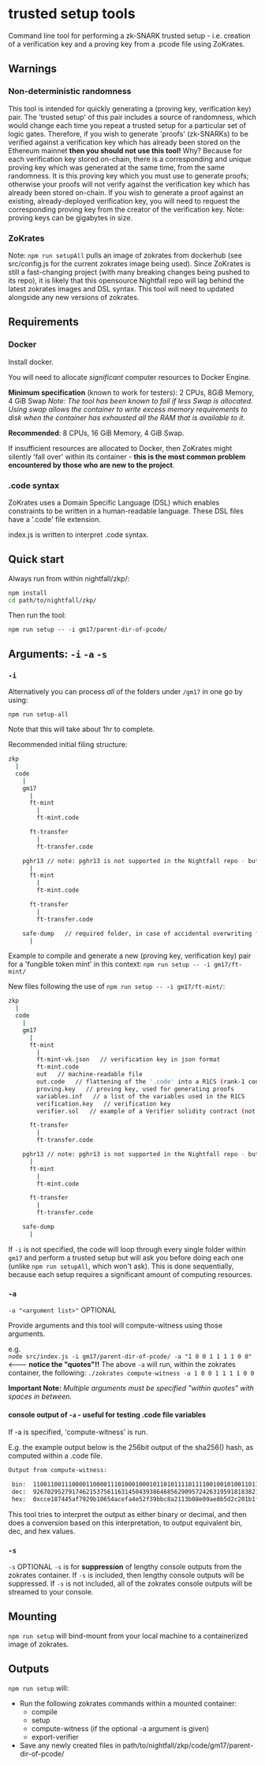 # trusted setup tools

Command line tool for performing a zk-SNARK trusted setup - i.e. creation of a verification key and
a proving key from a .pcode file using ZoKrates.

## Warnings

### Non-deterministic randomness

This tool is intended for quickly generating a (proving key, verification key) pair. The 'trusted
setup' of this pair includes a source of randomness, which would change each time you repeat a
trusted setup for a particular set of logic gates. Therefore, if you wish to generate 'proofs'
(zk-SNARKs) to be verified against a verification key which has already been stored on the Ethereum
mainnet **then you should not use this tool!** Why? Because for each verification key stored
on-chain, there is a corresponding and unique proving key which was generated at the same time, from
the same randomness. It is this proving key which you must use to generate proofs; otherwise your
proofs will not verify against the verification key which has already been stored on-chain. If you
wish to generate a proof against an existing, already-deployed verification key, you will need to
request the corresponding proving key from the creator of the verification key. Note: proving keys
can be gigabytes in size.

### ZoKrates

Note: `npm run setupAll` pulls an image of zokrates from dockerhub (see src/config.js for the current
zokrates image being used). Since ZoKrates is still a fast-changing project (with many breaking
changes being pushed to its repo), it is likely that this opensource Nightfall repo will lag behind
the latest zokrates images and DSL syntax. This tool will need to updated alongside any new versions
of zokrates.

## Requirements

### Docker

Install docker.

You will need to allocate _significant_ computer resources to Docker Engine.

**Minimum specification** (known to work for testers): 2 CPUs, 8GiB Memory, 4 GiB Swap _Note: The
tool has been known to fail if less Swap is allocated. Using swap allows the container to write
excess memory requirements to disk when the container has exhausted all the RAM that is available to
it._

**Recommended**: 8 CPUs, 16 GiB Memory, 4 GiB Swap.

If insufficient resources are allocated to Docker, then ZoKrates might silently 'fall over' within
its container - **this is the most common problem encountered by those who are new to the project**.

### .code syntax

ZoKrates uses a Domain Specific Language (DSL) which enables constraints to be written in a
human-readable language. These DSL files have a '.code' file extension.

index.js is written to interpret .code syntax.

## Quick start

Always run from within nightfall/zkp/:

```sh
npm install
cd path/to/nightfall/zkp/
```

Then run the tool:

`npm run setup -- -i gm17/parent-dir-of-pcode/`

## Arguments: `-i` `-a` `-s`

### `-i`

Alternatively you can process _all_ of the folders under `/gm17` in one go by using:

`npm run setup-all`

Note that this will take about 1hr to complete.

Recommended initial filing structure:

```sh
zkp
  |
  code
    |
    gm17
      |
      ft-mint
        |
        ft-mint.code

      ft-transfer
        |
        ft-transfer.code

    pghr13 // note: pghr13 is not supported in the Nightfall repo - but index.js only supports it to mirror zokrates.
      |
      ft-mint
        |
        ft-mint.code

      ft-transfer
        |
        ft-transfer.code

    safe-dump   // required folder, in case of accidental overwriting from mounting of containers from the host.
      |
```

Example to compile and generate a new (proving key, verification key) pair for a 'fungible token
mint' in this context: `npm run setup -- -i gm17/ft-mint/`

New files following the use of `npm run setup -- -i gm17/ft-mint/`:

```sh
zkp
  |
  code
    |
    gm17
      |
      ft-mint
        |
        ft-mint-vk.json   // verification key in json format
        ft-mint.code
        out   // machine-readable file
        out.code   // flattening of the '.code' into a R1CS (rank-1 constraint system)
        proving.key   // proving key, used for generating proofs
        variables.inf   // a list of the variables used in the R1CS
        verification.key   // verification key
        verifier.sol   // example of a Verifier solidity contract (not compliant with EIP1922)

      ft-transfer
        |
        ft-transfer.code

    pghr13 // note: pghr13 is not supported in the Nightfall repo - but index.js only supports it to mirror zokrates.
      |
      ft-mint
        |
        ft-mint.code

      ft-transfer
        |
        ft-transfer.code

    safe-dump
      |
```

If `-i` is not specified, the code will loop through every single folder within `gm17` and perform a
trusted setup but will ask you before doing each one (unlike `npm run setupAll`, which won't ask).
This is done sequentially, because each setup requires a significant amount of computing resources.

### `-a`

`-a "<argument list>"` OPTIONAL

Provide arguments and this tool will compute-witness using those arguments.

e.g.  
`node src/index.js -i gm17/parent-dir-of-pcode/ -a "1 0 0 1 1 1 1 0 0"` <--- **notice
the "quotes"!!** The above `-a` will run, within the zokrates container, the following:
`./zokrates compute-witness -a 1 0 0 1 1 1 1 0 0`

**Important Note:** _Multiple arguments must be specified "within quotes" with spaces in between._

#### console output of `-a` - useful for testing .code file variables

If -a is specified, 'compute-witness' is run.

E.g. the example output below is the 256bit output of the sha256() hash, as computed within a .code
file.

```sh
Output from compute-witness:

 bin:  1100110011100001100001110100010001011010111101111001001010011011000100000110010101001010110011101111101001001110010100101111001110011011101111001000101000100001000100111011000010001110000010011010111010001011010111010010110000100000000110110001111111001111
 dec:  92670295279174621537561163145043938646856290957242631959181838212798520958927
 hex:  0xcce187445af7929b10654acefa4e52f39bbc8a2113b08e09ae8b5d2c201b1fcf
```

This tool tries to interpret the output as either binary or decimal, and then does a conversion
based on this interpretation, to output equivalent bin, dec, and hex values.

### `-s`

`-s` OPTIONAL `-s` is for **suppression** of lengthy console outputs from the zokrates container. If
`-s` is included, then lengthy console outputs will be suppressed. If `-s` is not included, all of
the zokrates console outputs will be streamed to your console.

## Mounting

`npm run setup` will bind-mount from your local machine to a containerized image of zokrates.

## Outputs

`npm run setup` will:

- Run the following zokrates commands within a mounted container:
  - compile
  - setup
  - compute-witness (if the optional -a argument is given)
  - export-verifier
- Save any newly created files in path/to/nightfall/zkp/code/gm17/parent-dir-of-pcode/
